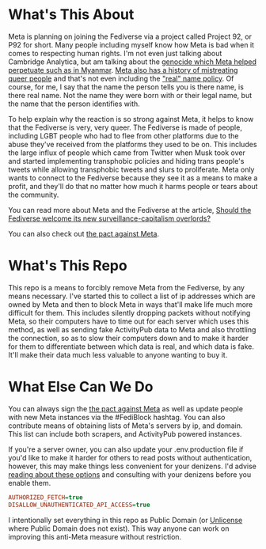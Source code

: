 # What's This About

Meta is planning on joining the Fediverse via a project called Project 92, or P92 for short. Many people including myself know how Meta is bad when it comes to respecting human rights. I'm not even just talking about Cambridge Analytica, but am talking about the [genocide which Meta helped perpetuate such as in Myanmar](https://www.amnesty.org/en/latest/news/2022/09/myanmar-facebooks-systems-promoted-violence-against-rohingya-meta-owes-reparations-new-report/). [Meta also has a history of mistreating queer people](https://www.aclu.org/news/lgbtq-rights/facebooks-discrimination-against-the-lgbt-community) and that's not even including the ["real" name policy](https://www.eff.org/deeplinks/2014/09/facebooks-real-name-policy-can-cause-real-world-harm-lgbtq-community). Of course, for me, I say that the name the person tells you is there name, is there real name. Not the name they were born with or their legal name, but the name that the person identifies with.

To help explain why the reaction is so strong against Meta, it helps to know that the Fediverse is very, very queer. The Fediverse is made of people, including LGBT people who had to flee from other platforms due to the abuse they've received from the platforms they used to be on. This includes the large influx of people which came from Twitter when Musk took over and started implementing transphobic policies and hiding trans people's tweets while allowing transphobic tweets and slurs to proliferate. Meta only wants to connect to the Fediverse because they see it as a means to make a profit, and they'll do that no matter how much it harms people or tears about the community.

You can read more about Meta and the Fediverse at the article, [Should the Fediverse welcome its new surveillance-capitalism overlords?](https://privacy.thenexus.today/should-the-fediverse-welcome-surveillance-capitalism)

You can also check out [the pact against Meta](https://fedipact.online).

# What's This Repo

This repo is a means to forcibly remove Meta from the Fediverse, by any means necessary. I've started this to collect a list of ip addresses which are owned by Meta and then to block Meta in ways that'll make life much more difficult for them. This includes silently dropping packets without notifying Meta, so their computers have to time out for each server which uses this method, as well as sending fake ActivityPub data to Meta and also throttling the connection, so as to slow their computers down and to make it harder for them to differentiate between which data is real, and which data is fake. It'll make their data much less valuable to anyone wanting to buy it.

# What Else Can We Do

You can always sign the [the pact against Meta](https://fedipact.online) as well as update people with new Meta instances via the #FediBlock hashtag. You can also contribute means of obtaining lists of Meta's servers by ip, and domain. This list can include both scrapers, and ActivityPub powered instances.

If you're a server owner, you can also update your .env.production file if you'd like to make it harder for others to read posts without authentication, however, this may make things less convenient for your denizens. I'd advise [reading about these options](https://hub.sunny.garden/2023/06/28/what-does-authorized_fetch-actually-do/) and consulting with your denizens before you enable them.

```ini
AUTHORIZED_FETCH=true
DISALLOW_UNAUTHENTICATED_API_ACCESS=true
```

I intentionally set everything in this repo as Public Domain (or [Unlicense](License.md) where Public Domain does not exist). This way anyone can work on improving this anti-Meta measure without restriction.